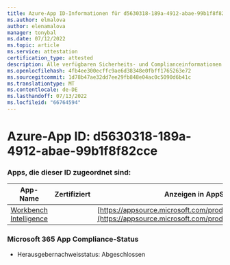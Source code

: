 ```yaml
---
title: Azure-App ID-Informationen für d5630318-189a-4912-abae-99b1f8f82cce
ms.author: elmalova
author: elenamalova
manager: tonybal
ms.date: 07/12/2022
ms.topic: article
ms.service: attestation
certification_type: attested
description: Alle verfügbaren Sicherheits- und Complianceinformationen für d5630318-189a-4912-abae-99b1f8f82cce.
ms.openlocfilehash: 4fb4ee300ecffc9ae6d38348e0fbff1765263e72
ms.sourcegitcommit: 1d78b47ae32dd7ee29fb848e04ac0c5090d6b41c
ms.translationtype: MT
ms.contentlocale: de-DE
ms.lasthandoff: 07/13/2022
ms.locfileid: "66764594"
---
```

# <a name="azure-app-id-d5630318-189a-4912-abae-99b1f8f82cce"></a>Azure-App ID: d5630318-189a-4912-abae-99b1f8f82cce


### <a name="apps-associated-with-this-id"></a>Apps, die dieser ID zugeordnet sind:
| **App-Name** | **Zertifiziert** | **Anzeigen in AppSource** |
|--------------|---------------|-----------------------|
| [Workbench Intelligence](../forward/WA200002705.md) |  | [https://appsource.microsoft.com/product/office/WA200002705](https://appsource.microsoft.com/product/office/WA200002705) |

### <a name="microsoft-365-app-compliance-status"></a>Microsoft 365 App Compliance-Status
- Herausgebernachweisstatus: Abgeschlossen
